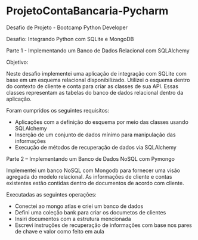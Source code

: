 # ProjetoContaBancaria-Pycharm


Desafio de Projeto - Bootcamp Python Developer


Desafio: Integrando Python com SQLite e MongoDB


Parte 1 - Implementando um Banco de Dados Relacional com SQLAlchemy

Objetivo:

Neste desafio implementei uma aplicação de integração com SQLite com base em um esquema relacional disponibilizado. Utilizei o esquema dentro do contexto de cliente e conta para criar as classes de sua API. Essas classes representam as tabelas do banco de dados relacional dentro da aplicação.

Foram cumpridos os seguintes requisitos:

- Aplicações com a definição do esquema por meio das classes usando SQLAlchemy
- Inserção de um conjunto de dados mínimo para manipulação das informações
- Execução de métodos de recuperação de dados via SQLAlchemy
 

Parte 2 – Implementando um Banco de Dados NoSQL com Pymongo

Implementei um banco NoSQL com Mongodb para fornecer uma visão agregada do modelo relacional. As informações de cliente e contas existentes estão contidas dentro de documentos de acordo com cliente.

Executadas as seguintes operações:

- Conectei ao mongo atlas e criei um banco de dados
- Defini uma coleção bank para criar os documetos de clientes
- Insiri documentos com a estrutura mencionada
- Escrevi instruções de recuperação de informações com base nos pares de chave e valor como feito em aula
